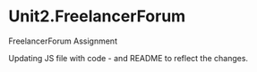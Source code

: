 # Unit2.FreelancerForum
FreelancerForum Assignment 


Updating JS file with code - and README to reflect the changes. 
